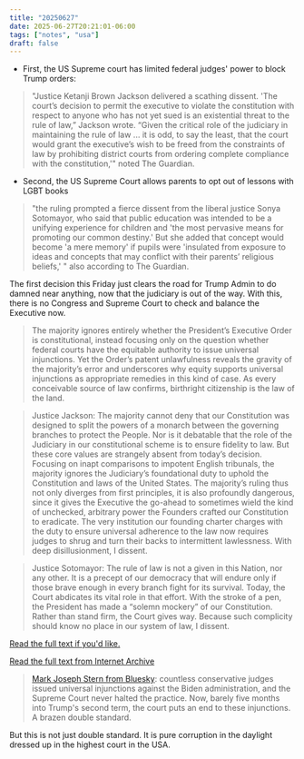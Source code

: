 ```yaml
---
title: "20250627"
date: 2025-06-27T20:21:01-06:00
tags: ["notes", "usa"]
draft: false
---
```


* First, the US Supreme court has limited federal judges' power to block Trump orders:

> "Justice Ketanji Brown Jackson delivered a scathing dissent. 'The court’s decision to permit the executive to violate the constitution with respect to anyone who has not yet sued is an existential threat to the rule of law,” Jackson wrote. “Given the critical role of the judiciary in maintaining the rule of law ... it is odd, to say the least, that the court would grant the executive’s wish to be freed from the constraints of law by prohibiting district courts from ordering complete compliance with the constitution,'" noted The Guardian.

* Second, the US Supreme Court allows parents to opt out of lessons with LGBT books

> "the ruling prompted a fierce dissent from the liberal justice Sonya Sotomayor, who said that public education was intended to be a unifying experience for children and 'the most pervasive means for promoting our common destiny.' But she added that concept would become 'a mere memory' if pupils were 'insulated from exposure to ideas and concepts that may conflict with their parents’ religious beliefs,' " also according to The Guardian.

The first decision this Friday just clears the road for Trump Admin to do damned near anything, now that the judiciary is out of the way. With this, there is no Congress and Supreme Court to check and balance the Executive now.

> The majority ignores entirely whether the President’s Executive Order is constitutional, instead focusing only on the question whether federal courts have the equitable authority to issue universal injunctions. Yet the Order’s patent
unlawfulness reveals the gravity of the majority’s error and underscores why equity supports universal injunctions as appropriate remedies in this kind of case. As every conceivable source of law confirms, birthright citizenship is the law of the land.

> Justice Jackson: The majority cannot deny that our Constitution was designed to split the powers of a monarch between the governing branches to protect the People. Nor is it debatable that the role of the Judiciary in our constitutional scheme is to ensure fidelity to law. But these core values are strangely absent from today’s decision. Focusing on inapt comparisons to impotent English tribunals, the majority ignores the Judiciary’s foundational duty to uphold the Constitution and laws of the United States. The majority’s ruling thus not only diverges from first principles, it is also profoundly dangerous, since it gives the Executive the go-ahead to sometimes wield the kind of unchecked, arbitrary power the
Founders crafted our Constitution to eradicate. The very institution our founding charter charges with the duty to ensure universal adherence to the law now requires judges to shrug and turn their backs to intermittent lawlessness.
With deep disillusionment, I dissent.

> Justice Sotomayor: The rule of law is not a given in this Nation, nor any other. It is a precept of our democracy that will endure only if those brave enough in every branch fight for its survival. Today, the Court abdicates its vital role in that effort. With the stroke of a pen, the President has made a “solemn mockery” of our Constitution. Rather than stand firm, the Court gives way. Because such complicity should know no place in our system of law, I dissent.

[Read the full text if you'd like.](https://www.supremecourt.gov/opinions/24pdf/24a884_8n59.pdf)

[Read the full text from Internet Archive](https://web.archive.org/web/20250627195526/https://www.supremecourt.gov/opinions/24pdf/24a884_8n59.pdf)
 
> [Mark Joseph Stern from Bluesky](https://bsky.app/profile/mjsdc.bsky.social/post/3lslt2umsfs22): countless conservative judges issued universal injunctions against the Biden administration, and the Supreme Court never halted the practice. Now, barely five months into Trump's second term, the court puts an end to these injunctions. A brazen double standard.

But this is not just double standard. It is pure corruption in the daylight dressed up in the highest court in the USA.
